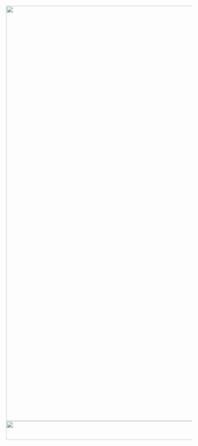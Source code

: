 <!-- Attēlus var pievienot no onedrive bez saglabāšanas datorā. Tikai nedrīkst mainīt vietu (onedrive mapi, tās atrašanās vietu). Obligāti jāsaglabā attēla atrašanās vietas/ ceļa adrese -->
<!DOCTYPE html>
<html>
<body>

<img src="https://onedrive.live.com/embed?resid=6F4194188FEAE4F1%2160718&authkey=%21APf-_ixswDc-U-A&width=647&height=17" width="647" height="17" />
<img src="https://onedrive.live.com/embed?resid=6F4194188FEAE4F1%219571&authkey=%21AP694yhDJSu8ajE&width=794&height=1123" width="794" height="1123" />
<img src="https://onedrive.live.com/embed?resid=6F4194188FEAE4F1%2160719&authkey=%21ANnWqpJZ6ot-tm0&width=662&height=51" width="662" height="51" />

</body>
</html>